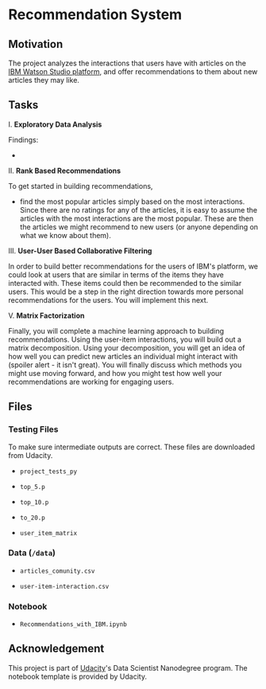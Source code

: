 # Recommendation System 

## Motivation

The project analyzes the interactions that users have with articles on the [IBM Watson Studio platform](https://dataplatform.cloud.ibm.com/), and offer recommendations to them about new articles they may like. 

## Tasks

I. **Exploratory Data Analysis**

Findings: 

*   

II. **Rank Based Recommendations**

To get started in building recommendations, 

*   find the most popular articles simply based on the most interactions. Since there are no ratings for any of the articles, it is easy to assume the articles with the most interactions are the most popular. These are then the articles we might recommend to new users (or anyone depending on what we know about them).

III. **User-User Based Collaborative Filtering**

In order to build better recommendations for the users of IBM's platform, we could look at users that are similar in terms of the items they have interacted with. These items could then be recommended to the similar users. This would be a step in the right direction towards more personal recommendations for the users. You will implement this next.

V. **Matrix Factorization**

Finally, you will complete a machine learning approach to building recommendations. Using the user-item interactions, you will build out a matrix decomposition. Using your decomposition, you will get an idea of how well you can predict new articles an individual might interact with (spoiler alert - it isn't great). You will finally discuss which methods you might use moving forward, and how you might test how well your recommendations are working for engaging users.

## Files 

### Testing Files

To make sure intermediate outputs are correct. These files are downloaded from Udacity. 

*   `project_tests_py`

*   `top_5.p`

*   `top_10.p`

*   `to_20.p`

*   `user_item_matrix`

### Data (`/data`)

*   `articles_comunity.csv`

*   `user-item-interaction.csv`

### Notebook 

*   `Recommendations_with_IBM.ipynb` 

## Acknowledgement 

This project is part of [Udacity](www.udacity.com)'s Data Scientist Nanodegree program. The notebook template is provided by Udacity. 